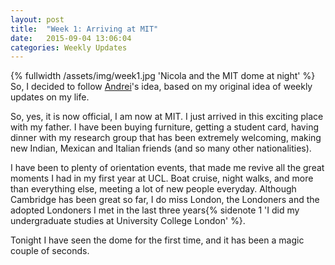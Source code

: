 ```yaml
---
layout: post
title:  "Week 1: Arriving at MIT"
date:   2015-09-04 13:06:04
categories: Weekly Updates
---
```


{% fullwidth /assets/img/week1.jpg 'Nicola and the MIT dome at night' %}
So, I decided to follow [Andrei](https://www.facebook.com/cioara.andrei)'s idea, based on my original idea of weekly updates on my life. <!--more-->

So, yes, it is now official, I am now at MIT. I just arrived in this exciting place with my father. I have been buying furniture, getting a student card, having dinner with my research group that has been extremely welcoming, making new Indian, Mexican and Italian friends (and so many other nationalities).

I have been to plenty of orientation events, that made me revive all the great moments I had in my first year at UCL. Boat cruise, night walks, and more than everything else, meeting a lot of new people everyday. Although Cambridge has been great so far, I do miss London, the Londoners and the adopted Londoners I met in the last three years{% sidenote 1 'I did my undergraduate studies at University College London' %}.

Tonight I have seen the dome for the first time, and it has been a magic couple of seconds.
